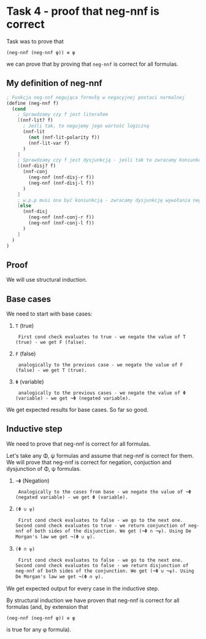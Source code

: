 # Task 4 - proof that neg-nnf is correct

Task was to prove that 

```
(neg-nnf (neg-nnf φ)) ≡ φ
```

we can prove that by proving that `neg-nnf` is correct for all formulas.

## My definition of neg-nnf

```scheme
; Funkcja neg-nnf negująca formułę w negacyjnej postaci normalnej
(define (neg-nnf f)
  (cond
    ; Sprawdzamy czy f jest literałem
    [(nnf-lit? f)
      ; Jeśli tak, to negujemy jego wartość logiczną
      (nnf-lit 
        (not (nnf-lit-polarity f)) 
        (nnf-lit-var f)
      )
    ]
    ; Sprawdzamy czy f jest dysjunkcją - jeśli tak to zwracamy koniunkcję wywołania neg-nnf dla obydwu stron
    [(nnf-disj? f)
      (nnf-conj 
        (neg-nnf (nnf-disj-r f)) 
        (neg-nnf (nnf-disj-l f))
      )
    ]
    ; w.p.p musi ona być koniunkcją - zwracamy dysjunkcję wywołania neg-nnf dla obydwu stron
    [else
      (nnf-disj 
        (neg-nnf (nnf-conj-r f)) 
        (neg-nnf (nnf-conj-l f))
      )
    ]
  )
)
```

## Proof

We will use structural induction.

## Base cases
We need to start with base cases:

1) `T` (true)

        First cond check evaluates to true - we negate the value of T (true) - we get F (false).

2) `F` (false)

        analogically to the previous case - we negate the value of F (false) - we get T (true).

3) `Φ` (variable)

        analogically to the previous cases - we negate the value of Φ (variable) - we get ¬Φ (negated variable).

We get expected results for base cases. So far so good.

## Inductive step
We need to prove that neg-nnf is correct for all formulas. 

Let's take any Φ, ѱ formulas and assume that neg-nnf is correct for them. We will prove that neg-nnf is correct for negation, conjuction and dysjunction of Φ, ѱ formulas.

1) `¬Φ` (Negation)

        Analogically to the cases from base - we negate the value of ¬Φ (negated variable) - we get Φ (variable).

2) `(Φ ∪ ѱ)`
    
        First cond check evaluates to false - we go to the next one. Second cond check evaluates to true - we return conjunction of neg-nnf of both sides of the disjunction. We get (¬Φ ∩ ¬ѱ). Using De Morgan's law we get ¬(Φ ∪ ѱ).

3) `(Φ ∩ ѱ)`

        First cond check evaluates to false - we go to the next one. Second cond check evaluates to false - we return disjunction of neg-nnf of both sides of the conjunction. We get (¬Φ ∪ ¬ѱ). Using De Morgan's law we get ¬(Φ ∩ ѱ).

We get expected output for every case in the inductive step.

By structural induction we have proven that neg-nnf is correct for all formulas (and, by extension that

```
(neg-nnf (neg-nnf φ)) ≡ φ
```

is true for any φ formula).